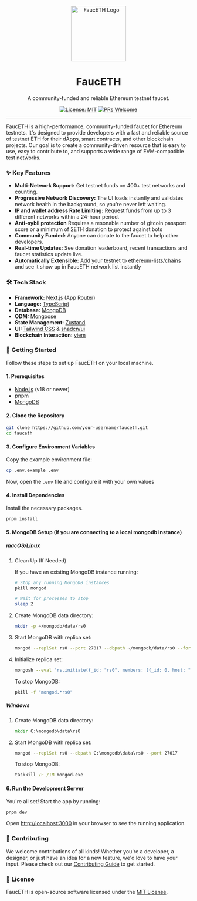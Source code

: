<div align="center">
  <img src="https://raw.githubusercontent.com/AjayiMike/fauceth/67f58099e14b7d7984606a5dd8b65d882f1dca40/public/fauceth.svg" alt="FaucETH Logo" width="150">
  <h1>FaucETH</h1>
  <p>A community-funded and reliable Ethereum testnet faucet.</p>

[![License: MIT](https://img.shields.io/badge/License-MIT-blue.svg)](https://opensource.org/licenses/MIT)
[![PRs Welcome](https://img.shields.io/badge/PRs-welcome-brightgreen.svg)](CONTRIBUTING.md)

</div>

---

FaucETH is a high-performance, community-funded faucet for Ethereum testnets. It's designed to provide developers with a fast and reliable source of testnet ETH for their dApps, smart contracts, and other blockchain projects. Our goal is to create a community-driven resource that is easy to use, easy to contribute to, and supports a wide range of EVM-compatible test networks.

### ✨ Key Features

- **Multi-Network Support:** Get testnet funds on 400+ test networks and counting.
- **Progressive Network Discovery:** The UI loads instantly and validates network health in the background, so you're never left waiting.
- **IP and wallet address Rate Limiting:** Request funds from up to 3 different networks within a 24-hour period.
- **Anti-sybil protection** Requires a resonable number of gitcoin passport score or a minimum of 2ETH donation to protect against bots
- **Community Funded:** Anyone can donate to the faucet to help other developers.
- **Real-time Updates:** See donation leaderboard, recent transactions and faucet statistics update live.
- **Automatically Extensible:** Add your testnet to [ethereum-lists/chains](https://github.com/ethereum-lists/chains) and see it show up in FaucETH network list instantly

### 🛠️ Tech Stack

- **Framework:** [Next.js](https://nextjs.org/) (App Router)
- **Language:** [TypeScript](https://www.typescriptlang.org/)
- **Database:** [MongoDB](https://www.mongodb.com/)
- **ODM:** [Mongoose](https://mongoosejs.com/)
- **State Management:** [Zustand](https://zustand-demo.pmnd.rs/)
- **UI:** [Tailwind CSS](https://tailwindcss.com/) & [shadcn/ui](https://ui.shadcn.com/)
- **Blockchain Interaction:** [viem](https://viem.sh/)

### 🚀 Getting Started

Follow these steps to set up FaucETH on your local machine.

#### 1. Prerequisites

- [Node.js](https://nodejs.org/en/) (v18 or newer)
- [pnpm](https://pnpm.io/installation)
- [MongoDB](https://www.mongodb.com/try/download/community)

#### 2. Clone the Repository

```bash
git clone https://github.com/your-username/fauceth.git
cd fauceth
```

#### 3. Configure Environment Variables

Copy the example environment file:

```bash
cp .env.example .env
```

Now, open the `.env` file and configure it with your own values

#### 4. Install Dependencies

Install the necessary packages.

```bash
pnpm install
```

#### 5. MongoDB Setup (If you are connecting to a local mongodb instance)

##### macOS/Linux

1. Clean Up (If Needed)

    If you have an existing MongoDB instance running:

    ```bash
    # Stop any running MongoDB instances
    pkill mongod

    # Wait for processes to stop
    sleep 2
    ```

2. Create MongoDB data directory:

    ```bash
    mkdir -p ~/mongodb/data/rs0
    ```

3. Start MongoDB with replica set:

    ```bash
    mongod --replSet rs0 --port 27017 --dbpath ~/mongodb/data/rs0 --fork --logpath ~/mongodb/data/rs0/mongodb.log
    ```

4. Initialize replica set:

    ```bash
    mongosh --eval 'rs.initiate({_id: "rs0", members: [{_id: 0, host: "localhost:27017"}]})'
    ```

    To stop MongoDB:

    ```bash
    pkill -f "mongod.*rs0"
    ```

##### Windows

1. Create MongoDB data directory:

    ```cmd
    mkdir C:\mongodb\data\rs0
    ```

2. Start MongoDB with replica set:

    ```cmd
    mongod --replSet rs0 --dbpath C:\mongodb\data\rs0 --port 27017
    ```

    To stop MongoDB:

    ```cmd
    taskkill /F /IM mongod.exe
    ```

#### 6. Run the Development Server

You're all set! Start the app by running:

```bash
pnpm dev
```

Open [http://localhost:3000](http://localhost:3000) in your browser to see the running application.

### 🙌 Contributing

We welcome contributions of all kinds! Whether you're a developer, a designer, or just have an idea for a new feature, we'd love to have your input. Please check out our [Contributing Guide](CONTRIBUTING.md) to get started.

### 📄 License

FaucETH is open-source software licensed under the [MIT License](LICENSE).
